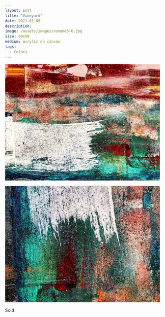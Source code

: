 ```yaml
---
layout: post
title: "Vineyard"
date: 2021-01-05
description: 
image: /assets/images/noname5-0.jpg
size: 60x50
medium: acrylic on canvas
tags:
  - Colors
---
```


<p align="center">
  <img src="/assets/images/noname5-1.jpg" />
</p>
<p align="center">
  <img src="/assets/images/noname5-2.jpg" />
</p>

Sold
